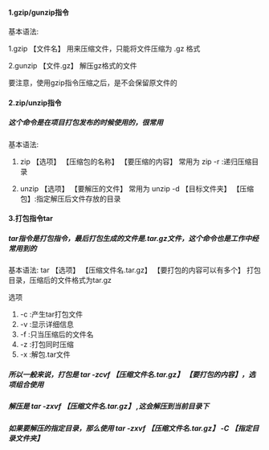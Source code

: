 #### 1.gzip/gunzip指令
基本语法:

1.gzip 【文件名】    用来压缩文件，只能将文件压缩为 .gz 格式

2.gunzip 【文件.gz】    解压gz格式的文件

要注意，使用gzip指令压缩之后，是不会保留原文件的

#### 2.zip/unzip指令
##### 这个命令是在项目打包发布的时候使用的，很常用
基本语法:

1. zip 【选项】 【压缩包的名称】 【要压缩的内容】    常用为 zip -r :递归压缩目录

2. unzip 【选项】 【要解压的文件】  常用为 unzip -d 【目标文件夹】 【压缩包】:指定解压后文件存放的目录

#### 3.打包指令tar
##### tar指令是打包指令，最后打包生成的文件是.tar.gz文件，这个命令也是工作中经常用到的
基本语法: tar 【选项】 【压缩文件名.tar.gz】 【要打包的内容可以有多个】    打包目录，压缩后的文件格式为tar.gz

选项
1. -c :产生tar打包文件
2. -v :显示详细信息
3. -f :只当压缩后的文件名
4. -z :打包同时压缩
5. -x :解包.tar文件

##### 所以一般来说，打包是 tar -zcvf 【压缩文件名.tar.gz】 【要打包的内容】，选项组合使用
##### 解压是 tar -zxvf 【压缩文件名.tar.gz】 ,这会解压到当前目录下
##### 如果要解压的指定目录，那么使用 tar -zxvf 【压缩文件名.tar.gz】 -C 【指定目录文件夹】